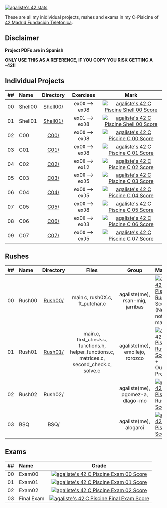 [![agaliste's 42 stats](https://badge42.vercel.app/api/v2/cl4912ys5011709jxmyk6gwno/stats?cursusId=9&coalitionId=piscine)](https://github.com/JaeSeoKim/badge42)

These are all my inidividual projects, rushes and exams in my C-Pisicine of [42 Madrid Fundación Telefónica](https://www.42madrid.com/).

## Disclaimer

**Project PDFs are in Spanish**

**ONLY USE THIS AS A REFERENCE, IF YOU COPY YOU RISK GETTING A -42!!**

## Individual Projects

|  ##  |   Name    | Directory | Exercises   | Mark |
|:----:|:-----------------------------------|:-------------:|:------------------:|:--------------:|
|  00  |Shell00        | [Shell00/](https://github.com/somedevv/42-C-Piscine/tree/master/Shell00)  | ex00 --> ex08   | [![agaliste's 42 C Piscine Shell 00 Score](https://badge42.vercel.app/api/v2/cl4912ys5011709jxmyk6gwno/project/2040240)](https://github.com/JaeSeoKim/badge42) |
|  01  |Shell01       | [Shell01/](https://github.com/somedevv/42-Piscine/tree/master/Shell01)  | ex01 --> ex08 | [![agaliste's 42 C Piscine Shell 00 Score](https://badge42.vercel.app/api/v2/cl4912ys5011709jxmyk6gwno/project/2040240)](https://github.com/JaeSeoKim/badge42) |
|  02  |C00        | [C00/](https://github.com/somedevv/42-C-Piscine/tree/master/C00)  | ex00 --> ex08   | [![agaliste's 42 C Piscine C 00 Score](https://badge42.vercel.app/api/v2/cl4912ys5011709jxmyk6gwno/project/2043605)](https://github.com/JaeSeoKim/badge42) |
|  03  |C01     | [C01/](https://github.com/somedevv/42-C-Piscine/tree/master/C01)  | ex00 --> ex08 | [![agaliste's 42 C Piscine C 01 Score](https://badge42.vercel.app/api/v2/cl4912ys5011709jxmyk6gwno/project/2046197)](https://github.com/JaeSeoKim/badge42) |
|  04  |C02     | [C02/](https://github.com/somedevv/42-C-Piscine/tree/master/C02)  | ex00 --> ex12 | [![agaliste's 42 C Piscine C 02 Score](https://badge42.vercel.app/api/v2/cl4912ys5011709jxmyk6gwno/project/2047024)](https://github.com/JaeSeoKim/badge42) |
|  05  |C03     | [C03/](https://github.com/somedevv/42-C-Piscine/tree/master/C03)  | ex00 --> ex05 | [![agaliste's 42 C Piscine C 03 Score](https://badge42.vercel.app/api/v2/cl4912ys5011709jxmyk6gwno/project/2050760)](https://github.com/JaeSeoKim/badge42) |
|  06  |C04     | [C04/](https://github.com/somedevv/42-C-Piscine/tree/master/C04)  | ex00 --> ex05 | [![agaliste's 42 C Piscine C 04 Score](https://badge42.vercel.app/api/v2/cl4912ys5011709jxmyk6gwno/project/2052390)](https://github.com/JaeSeoKim/badge42) |
|  07  |C05     | [C05/](https://github.com/somedevv/42-C-Piscine/tree/master/C05)  | ex00 --> ex08 | [![agaliste's 42 C Piscine C 05 Score](https://badge42.vercel.app/api/v2/cl4912ys5011709jxmyk6gwno/project/2054612)](https://github.com/JaeSeoKim/badge42) |
|  08  |C06     | [C06/](https://github.com/somedevv/42-C-Piscine/tree/master/C06)  | ex00 --> ex03 | [![agaliste's 42 C Piscine C 06 Score](https://badge42.vercel.app/api/v2/cl4912ys5011709jxmyk6gwno/project/2057359)](https://github.com/JaeSeoKim/badge42) |
|  09  |C07     | [C07/](https://github.com/somedevv/42-C-Piscine/tree/master/C07)  | ex00 --> ex05 | [![agaliste's 42 C Piscine C 07 Score](https://badge42.vercel.app/api/v2/cl4912ys5011709jxmyk6gwno/project/2059115)](https://github.com/JaeSeoKim/badge42) |

## Rushes

|  ##  |   Name    | Directory | Files   | Group | Mark |
|:----:|:-----------------------------------|:-------------:|:------------------:|:-------------:|:----------|
|  00  |Rush00     | [Rush00/](https://github.com/somedevv/42-C-Piscine/tree/master/Rush00)  | main.c, rush0X.c, ft_putchar.c | agaliste(me), rsan-mig, jarribas | [![agaliste's 42 C Piscine Rush 00 Score](https://badge42.vercel.app/api/v2/cl4912ys5011709jxmyk6gwno/project/2045022)](https://github.com/JaeSeoKim/badge42) (Negatives not well managed) |
|  01  |Rush01     | [Rush01/](https://github.com/somedevv/42-C-Piscine/tree/master/Rush01)  | main.c, first_check.c, functions.h, helper_functions.c, matrices.c, second_check.c, solve.c | agaliste(me), emollejo, rorozco |[![agaliste's 42 C Piscine Rush 01 Score](https://badge42.vercel.app/api/v2/cl4912ys5011709jxmyk6gwno/project/2051332)](https://github.com/JaeSeoKim/badge42) + Outstanding Project |
|  02  |Rush02     | Rush02/  |  | agaliste(me), pgomez-a, dlago-mo | [![agaliste's 42 C Piscine Rush 02 Score](https://badge42.vercel.app/api/v2/cl4912ys5011709jxmyk6gwno/project/2054718)](https://github.com/JaeSeoKim/badge42) |
|  03  |BSQ     | BSQ/  |  | agaliste(me), alogarci | [![agaliste's 42 C Piscine BSQ Score](https://badge42.vercel.app/api/v2/cl4912ys5011709jxmyk6gwno/project/2056423)](https://github.com/JaeSeoKim/badge42) |

## Exams

|  ##  |  Name  |        Grade       |
|:----:|:-------|:-------------------:|
|  00  | Exam00 |  [![agaliste's 42 C Piscine Exam 00 Score](https://badge42.vercel.app/api/v2/cl4912ys5011709jxmyk6gwno/project/2044958)](https://github.com/JaeSeoKim/badge42) |
|  01  | Exam01 |  [![agaliste's 42 C Piscine Exam 01 Score](https://badge42.vercel.app/api/v2/cl4912ys5011709jxmyk6gwno/project/2049948)](https://github.com/JaeSeoKim/badge42) |
|  02  | Exam02 |  [![agaliste's 42 C Piscine Exam 02 Score](https://badge42.vercel.app/api/v2/cl4912ys5011709jxmyk6gwno/project/2054719)](https://github.com/JaeSeoKim/badge42)   |
|  03  | Final Exam |  [![agaliste's 42 C Piscine Final Exam Score](https://badge42.vercel.app/api/v2/cl4912ys5011709jxmyk6gwno/project/2058711)](https://github.com/JaeSeoKim/badge42) |
